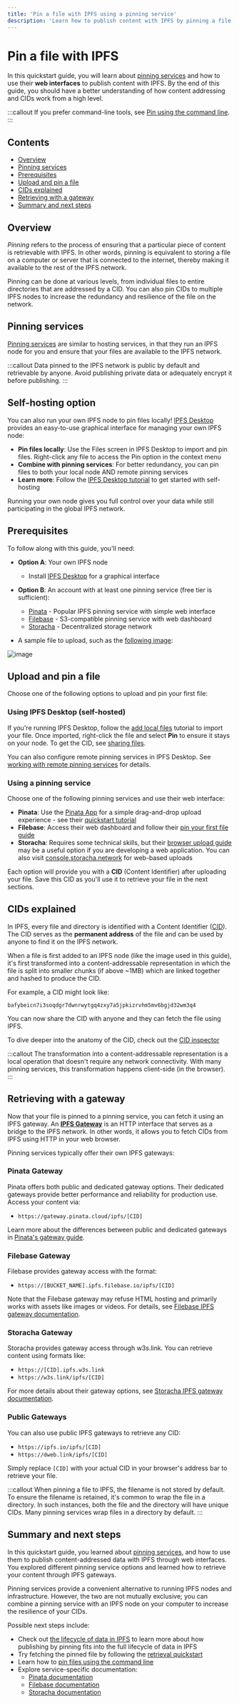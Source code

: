 ```yaml
---
title: 'Pin a file with IPFS using a pinning service'
description: 'Learn how to publish content with IPFS by pinning a file to a pinning service.'
---
```


# Pin a file with IPFS

In this quickstart guide, you will learn about [pinning services](../concepts/persistence.md#pinning-in-context) and how to use their **web interfaces** to publish content with IPFS. By the end of this guide, you should have a better understanding of how content addressing and CIDs work from a high level.

:::callout
If you prefer command-line tools, see [Pin using the command line](./pin-cli.md).
:::

## Contents <!-- omit from toc -->

- [Overview](#overview)
- [Pinning services](#pinning-services)
- [Prerequisites](#prerequisites)
- [Upload and pin a file](#upload-and-pin-a-file)
- [CIDs explained](#cids-explained)
- [Retrieving with a gateway](#retrieving-with-a-gateway)
- [Summary and next steps](#summary-and-next-steps)

## Overview

_Pinning_ refers to the process of ensuring that a particular piece of content is retrievable with IPFS. In other words, pinning is equivalent to storing a file on a computer or server that is connected to the internet, thereby making it available to the rest of the IPFS network.

Pinning can be done at various levels, from individual files to entire directories that are addressed by a CID. You can also pin CIDs to multiple IPFS nodes to increase the redundancy and resilience of the file on the network.

## Pinning services

[Pinning services](../concepts/persistence.md#pinning-services) are similar to hosting services, in that they run an IPFS node for you and ensure that your files are available to the IPFS network.

:::callout
Data pinned to the IPFS network is public by default and retrievable by anyone. Avoid publishing private data or adequately encrypt it before publishing.
:::

## Self-hosting option

You can also run your own IPFS node to pin files locally! [IPFS Desktop](../install/ipfs-desktop.md) provides an easy-to-use graphical interface for managing your own IPFS node:

- **Pin files locally**: Use the Files screen in IPFS Desktop to import and pin files. Right-click any file to access the Pin option in the context menu
- **Combine with pinning services**: For better redundancy, you can pin files to both your local node AND remote pinning services
- **Learn more**: Follow the [IPFS Desktop tutorial](../how-to/desktop-app.md) to get started with self-hosting

Running your own node gives you full control over your data while still participating in the global IPFS network.

## Prerequisites

To follow along with this guide, you'll need:

- **Option A**: Your own IPFS node
  - Install [IPFS Desktop](../install/ipfs-desktop.md) for a graphical interface

- **Option B**: An account with at least one pinning service (free tier is sufficient):
  - [Pinata](https://pinata.cloud/) - Popular IPFS pinning service with simple web interface
  - [Filebase](https://filebase.com) - S3-compatible pinning service with web dashboard
  - [Storacha](https://storacha.network) - Decentralized storage network

- A sample file to upload, such as the [following image](../quickstart/images/welcome-to-IPFS.jpg):

![image](../quickstart/images/welcome-to-IPFS.jpg)

## Upload and pin a file

Choose one of the following options to upload and pin your first file:

### Using IPFS Desktop (self-hosted)

If you're running IPFS Desktop, follow the [add local files](../how-to/desktop-app.md#add-local-files) tutorial to import your file. Once imported, right-click the file and select **Pin** to ensure it stays on your node. To get the CID, see [sharing files](../how-to/desktop-app.md#share-files).

You can also configure remote pinning services in IPFS Desktop. See [working with remote pinning services](../how-to/work-with-pinning-services.md) for details.

### Using a pinning service

Choose one of the following pinning services and use their web interface:

- **Pinata**: Use the [Pinata App](https://app.pinata.cloud) for a simple drag-and-drop upload experience - see their [quickstart tutorial](https://docs.pinata.cloud/quickstart)
- **Filebase**: Access their web dashboard and follow their [pin your first file guide](https://docs.filebase.com/getting-started/getting-started-guides/pin-your-first-file-to-ipfs)
- **Storacha**: Requires some technical skills, but their [browser upload guide](https://docs.storacha.network/how-to/upload/) may be a useful option if you are developing a web application. You can also visit [console.storacha.network](https://console.storacha.network) for web-based uploads

Each option will provide you with a **CID** (Content Identifier) after uploading your file. Save this CID as you'll use it to retrieve your file in the next sections.

## CIDs explained

In IPFS, every file and directory is identified with a Content Identifier ([CID](../concepts/content-addressing.md)). The CID serves as the **permanent address** of the file and can be used by anyone to find it on the IPFS network.

When a file is first added to an IPFS node (like the image used in this guide), it's first transformed into a content-addressable representation in which the file is split into smaller chunks (if above ~1MB) which are linked together and hashed to produce the CID.

For example, a CID might look like:

```plaintext
bafybeicn7i3soqdgr7dwnrwytgq4zxy7a5jpkizrvhm5mv6bgjd32wm3q4
```

You can now share the CID with anyone and they can fetch the file using IPFS.

To dive deeper into the anatomy of the CID, check out the [CID inspector](https://cid.ipfs.tech/#bafybeicn7i3soqdgr7dwnrwytgq4zxy7a5jpkizrvhm5mv6bgjd32wm3q4)

:::callout
The transformation into a content-addressable representation is a local operation that doesn't require any network connectivity. With many pinning services, this transformation happens client-side (in the browser).
:::

## Retrieving with a gateway

Now that your file is pinned to a pinning service, you can fetch it using an IPFS gateway. An [**IPFS Gateway**](../concepts/ipfs-gateway.md) is an HTTP interface that serves as a bridge to the IPFS network. In other words, it allows you to fetch CIDs from IPFS using HTTP in your web browser.

Pinning services typically offer their own IPFS gateways:

### Pinata Gateway
Pinata offers both public and dedicated gateway options. Their dedicated gateways provide better performance and reliability for production use. Access your content via:
- `https://gateway.pinata.cloud/ipfs/[CID]`

Learn more about the differences between public and dedicated gateways in [Pinata's gateway guide](https://knowledge.pinata.cloud/en/articles/6297294-public-gateways-vs-dedicated-gateways).

### Filebase Gateway
Filebase provides gateway access with the format:
- `https://[BUCKET_NAME].ipfs.filebase.io/ipfs/[CID]`

Note that the Filebase gateway may refuse HTML hosting and primarily works with assets like images or videos. For details, see [Filebase IPFS gateway documentation](https://docs.filebase.com/ipfs-concepts/what-is-an-ipfs-gateway).

### Storacha Gateway
Storacha provides gateway access through w3s.link. You can retrieve content using formats like:
- `https://[CID].ipfs.w3s.link`
- `https://w3s.link/ipfs/[CID]`

For more details about their gateway options, see [Storacha IPFS gateway documentation](https://docs.storacha.network/concepts/ipfs-gateways/).

### Public Gateways
You can also use public IPFS gateways to retrieve any CID:
- `https://ipfs.io/ipfs/[CID]`
- `https://dweb.link/ipfs/[CID]`

Simply replace `[CID]` with your actual CID in your browser's address bar to retrieve your file.

:::callout
When pinning a file to IPFS, the filename is not stored by default. To ensure the filename is retained, it's common to wrap the file in a directory. In such instances, both the file and the directory will have unique CIDs. Many pinning services wrap files in a directory by default.
:::

## Summary and next steps

In this quickstart guide, you learned about [pinning services](../concepts/persistence.md#pinning-in-context), and how to use them to publish content-addressed data with IPFS through web interfaces. You explored different pinning service options and learned how to retrieve your content through IPFS gateways.

Pinning services provide a convenient alternative to running IPFS nodes and infrastructure. However, the two are not mutually exclusive; you can combine a pinning service with an IPFS node on your computer to increase the resilience of your CIDs.

Possible next steps include:

- Check out [the lifecycle of data in IPFS](../concepts/lifecycle.md) to learn more about how publishing by pinning fits into the full lifecycle of data in IPFS
- Try fetching the pinned file by following the [retrieval quickstart](./retrieve.md)
- Learn how to [pin files using the command line](./pin-cli.md)
- Explore service-specific documentation:
  - [Pinata documentation](https://docs.pinata.cloud/)
  - [Filebase documentation](https://docs.filebase.com/)
  - [Storacha documentation](https://docs.storacha.network)